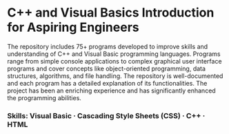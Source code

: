 # C++ and Visual Basics Introduction for Aspiring Engineers

The repository includes 75+ programs developed to improve skills and understanding of C++ and Visual Basic programming languages. Programs range from simple console applications to complex graphical user interface programs and cover concepts like object-oriented programming, data structures, algorithms, and file handling. The repository is well-documented and each program has a detailed explanation of its functionalities. The project has been an enriching experience and has significantly enhanced the programming abilities.

### Skills: Visual Basic · Cascading Style Sheets (CSS) · C++ · HTML
